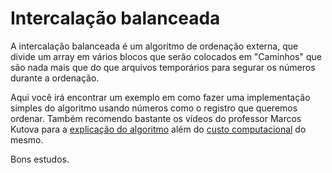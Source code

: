 # Intercalação balanceada

A intercalação balanceada é um algoritmo de ordenação externa, que divide um array em vários blocos que serão colocados em 
"Caminhos" que são nada mais que do que arquivos temporários para segurar os números durante a ordenação. 

Aqui você irá encontrar um exemplo em como fazer uma implementação simples do algoritmo usando números como o registro que
queremos ordenar. Também recomendo bastante os vídeos do professor Marcos Kutova para a [explicação do algoritmo](https://youtu.be/CU_zh6Nunu8)
além do [custo computacional](https://youtu.be/RVMnTHpzTdU) do mesmo.

Bons estudos.
